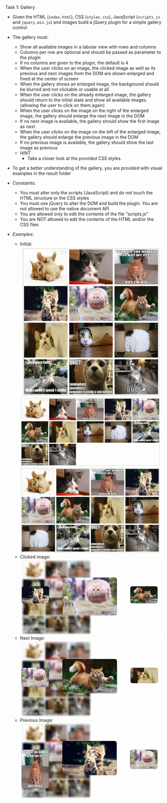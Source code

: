 Task 1: Gallery

* Given the HTML (`index.html`), CSS (`styles.css`), JavaScript (`scripts.js` and `jquery.min.js`) and images build a jQuery plugin for a simple gallery control
* The gallery must:
  * Show all available images in a tabular view with rows and columns
  * Columns per row are optional and should be passed as parameter to the plugin
  * If no columns are given to the plugin, the default is 4
  * When the user clicks on an image, the clicked image as well as its previous and next images from the DOM are shown enlarged and fixed at the center of screen
  * When the gallery shows an enlarged image, the background should be blurred and not clickable or usable at all
  * When the user clicks on the already enlarged image, the gallery should return to the initial state and show all available images (allowing the user to click on them again)
  * When the user clicks on the image on the right of the enlarged image, the gallery should enlarge the next image in the DOM
  * If no next image is available, the gallery should show the first image as next
  * When the user clicks on the image on the left of the enlarged image, the gallery should enlarge the previous image in the DOM
  * If no previous image is available, the gallery should show the last image as previous
  * _HINT_
    * Take a closer look at the provided CSS styles.
* To get a better understanding of the gallery, you are provided with visual examples in the result folder
  
  
* Constaints:
  * You must alter only the scripts (JavaScript) and do not touch the HTML structure or the CSS styles
  * You must use jQuery to alter the DOM and build the plugin. You are not allowed to use the native document API
  * You are allowed only to edit the contents of the file "scripts.js"
  * You are NOT allowed to edit the contents of the HTML and/or the CSS files
  
  
* _Examples:_
  * Initial:
    <img src="result/1.1. initial-three-columns.png" width="450" />    
    <img src="result/1.2. initial-five-columns.png" width="450" />
    <img src="result/1.3. initial-four-columns.png" width="450" />    
  * Clicked image:  
    <img src="result/2. clicked-picture.png" width="450" />
  * Next Image:
    <img src="result/3. next-picture.png" width="450" />
  * Previous Image:
    <img src="result/4. previous-picture.png" width="450" />
  